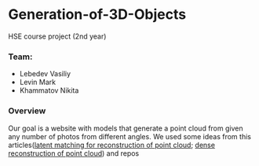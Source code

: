 # Generation-of-3D-Objects
HSE course project (2nd year)


### Team:
- Lebedev Vasiliy
- Levin Mark
- Khammatov Nikita


### Overview
Our goal is a website with models that generate a point cloud from given any number of photos from different angles. We used some ideas from this articles([latent matching for reconstruction of point cloud](https://arxiv.org/pdf/1807.07796); [dense reconstruction of point cloud](https://arxiv.org/pdf/1901.08906v1)) and repos

